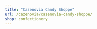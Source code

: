 ```yaml
---
title: "Cazenovia Candy Shoppe"
url: /cazenovia/cazenovia-candy-shoppe/
shop: confectionery
---
```

